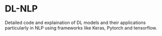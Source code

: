 # DL-NLP
Detailed code and explaination of DL models and their applications particularly in NLP using frameworks like Keras, Pytorch and tensorflow.
